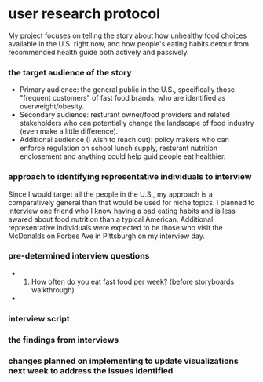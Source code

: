 # user research protocol
My project focuses on telling the story about how unhealthy food choices available in the U.S. right now, and how people's eating habits detour from recommended health guide both actively and passively.
### the target audience of the story
- Primary audience: the general public in the U.S., specifically those "frequent customers" of fast food brands, who are identified as overweight/obesity.
- Secondary audience: resturant owner/food providers and related stakeholders who can potentially change the landscape of food industry (even make a little difference).
- Additional audience (I wish to reach out): policy makers who can enforce regulation on school lunch supply, resturant nutrition enclosement and anything could help guid people eat healthier.

### approach to identifying representative individuals to interview
Since I would target all the people in the U.S., my approach is a comparatively general than that would be used for niche topics. 
I planned to interview one friend who I know having a bad eating habits and is less awared about food nutrition than a typical American.
Additional representative individuals were expected to be those who visit the McDonalds on Forbes Ave in Pittsburgh on my interview day.
### pre-determined interview questions
- 1. How often do you eat fast food per week? (before storyboards walkthrough)
- 
### interview script

### the findings from interviews

### changes planned on implementing to update visualizations next week to address the issues identified
